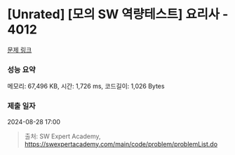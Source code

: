 # [Unrated] [모의 SW 역량테스트] 요리사 - 4012 

[문제 링크](https://swexpertacademy.com/main/code/problem/problemDetail.do?contestProbId=AWIeUtVakTMDFAVH) 

### 성능 요약

메모리: 67,496 KB, 시간: 1,726 ms, 코드길이: 1,026 Bytes

### 제출 일자

2024-08-28 17:00



> 출처: SW Expert Academy, https://swexpertacademy.com/main/code/problem/problemList.do